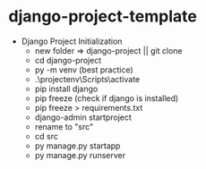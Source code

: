 # django-project-template

- Django Project Initialization
  - new folder => django-project  ||  git clone
  - cd django-project
  - py -m venv <venvname> (best practice)
  - .\projectenv\Scripts\activate
  - pip install django
  - pip freeze (check if django is installed)
  - pip freeze > requirements.txt
  - django-admin startproject <projectname>
  - rename <projectname> to "src"
  - cd src
  - py manage.py startapp <appname>
  - py manage.py runserver